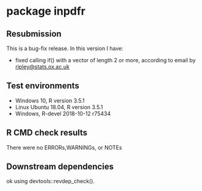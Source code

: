 # package inpdfr

## Resubmission
This is a bug-fix release. In this version I have:
* fixed calling if() with a vector of length 2 or more, according to email by ripley@stats.ox.ac.uk

## Test environments
* Windows 10, R version 3.5.1
* Linux Ubuntu 18.04, R version 3.5.1
* Windows, R-devel 2018-10-12 r75434

## R CMD check results
There were no ERRORs,WARNINGs, or NOTEs

## Downstream dependencies
ok using devtools::revdep_check().

